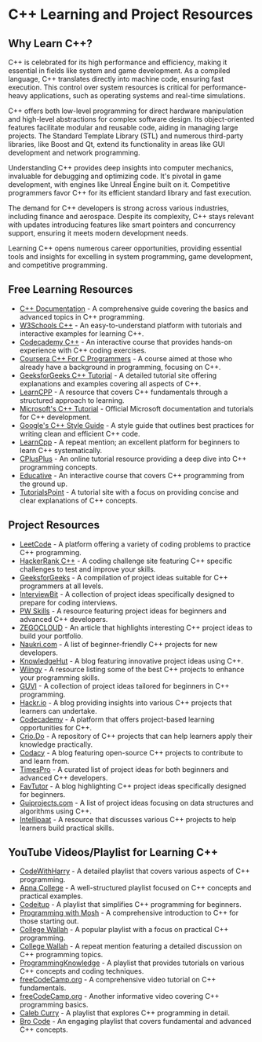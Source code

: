 # C++ Learning and Project Resources

## Why Learn C++?
C++ is celebrated for its high performance and efficiency, making it essential in fields like system and game development. As a compiled language, C++ translates directly into machine code, ensuring fast execution. This control over system resources is critical for performance-heavy applications, such as operating systems and real-time simulations.

C++ offers both low-level programming for direct hardware manipulation and high-level abstractions for complex software design. Its object-oriented features facilitate modular and reusable code, aiding in managing large projects. The Standard Template Library (STL) and numerous third-party libraries, like Boost and Qt, extend its functionality in areas like GUI development and network programming.

Understanding C++ provides deep insights into computer mechanics, invaluable for debugging and optimizing code. It's pivotal in game development, with engines like Unreal Engine built on it. Competitive programmers favor C++ for its efficient standard library and fast execution.

The demand for C++ developers is strong across various industries, including finance and aerospace. Despite its complexity, C++ stays relevant with updates introducing features like smart pointers and concurrency support, ensuring it meets modern development needs.

Learning C++ opens numerous career opportunities, providing essential tools and insights for excelling in system programming, game development, and competitive programming.

## Free Learning Resources
- [C++ Documentation](https://cplusplus.com/doc/tutorial/) - A comprehensive guide covering the basics and advanced topics in C++ programming.
- [W3Schools C++](https://www.w3schools.com/cpp/) - An easy-to-understand platform with tutorials and interactive examples for learning C++.
- [Codecademy C++](https://www.codecademy.com/learn/learn-c-plus-plus) - An interactive course that provides hands-on experience with C++ coding exercises.
- [Coursera C++ For C Programmers](https://www.coursera.org/learn/c-plus-plus-a) - A course aimed at those who already have a background in programming, focusing on C++.
- [GeeksforGeeks C++ Tutorial](https://www.geeksforgeeks.org/c-plus-plus/) - A detailed tutorial site offering explanations and examples covering all aspects of C++.
- [LearnCPP](https://www.learncpp.com/) - A resource that covers C++ fundamentals through a structured approach to learning.
- [Microsoft's C++ Tutorial](https://docs.microsoft.com/en-us/cpp/cpp/?view=msvc-160) - Official Microsoft documentation and tutorials for C++ development.
- [Google's C++ Style Guide](https://google.github.io/styleguide/cppguide.html) - A style guide that outlines best practices for writing clean and efficient C++ code.
- [LearnCpp](https://www.learncpp.com/) - A repeat mention; an excellent platform for beginners to learn C++ systematically.
- [CPlusPlus](https://cplusplus.com/doc/tutorial/) - An online tutorial resource providing a deep dive into C++ programming concepts.
- [Educative](https://www.educative.io/courses/learn-cpp-from-scratch) - An interactive course that covers C++ programming from the ground up.
- [TutorialsPoint](https://www.tutorialspoint.com/cplusplus/index.htm) - A tutorial site with a focus on providing concise and clear explanations of C++ concepts.

## Project Resources
- [LeetCode](https://leetcode.com/problemset/all/?topicSlugs=array&difficulty=Easy&difficulty=Medium&difficulty=Hard) - A platform offering a variety of coding problems to practice C++ programming.
- [HackerRank C++](https://www.hackerrank.com/domains/cpp) - A coding challenge site featuring C++ specific challenges to test and improve your skills.
- [GeeksforGeeks](https://www.geeksforgeeks.org/top-50-cpp-project-ideas-for-beginners-advanced/) - A compilation of project ideas suitable for C++ programmers at all levels.
- [InterviewBit](https://www.interviewbit.com/blog/cpp-projects/) - A collection of project ideas specifically designed to prepare for coding interviews.
- [PW Skills](https://pwskills.com/blog/top-31-c-project-ideas-for-beginners-advanced/) - A resource featuring project ideas for beginners and advanced C++ developers.
- [ZEGOCLOUD](https://www.zegocloud.com/blog/cpp-projects) - An article that highlights interesting C++ project ideas to build your portfolio.
- [Naukri.com](https://www.naukri.com/code360/library/cpp-projects-for-beginners) - A list of beginner-friendly C++ projects for new developers.
- [KnowledgeHut](https://www.knowledgehut.com/blog/programming/c-plus-plus-projects) - A blog featuring innovative project ideas using C++.
- [Wiingy](https://wiingy.com/blog/best-cpp-projects/) - A resource listing some of the best C++ projects to enhance your programming skills.
- [GUVI](https://www.guvi.in/blog/c-plus-plus-project-ideas/) - A collection of project ideas tailored for beginners in C++ programming.
- [Hackr.io](https://hackr.io/blog/cpp-projects) - A blog providing insights into various C++ projects that learners can undertake.
- [Codecademy](https://www.codecademy.com/projects/language/c-plus-plus) - A platform that offers project-based learning opportunities for C++.
- [Crio.Do](https://www.crio.do/projects/category/cpp-projects/) - A repository of C++ projects that can help learners apply their knowledge practically.
- [Codacy](https://blog.codacy.com/cpp-open-source-projects) - A blog featuring open-source C++ projects to contribute to and learn from.
- [TimesPro](https://timespro.com/blog/top-c-project-ideas-for-beginners-and-experts-2024) - A curated list of project ideas for both beginners and advanced C++ developers.
- [FavTutor](https://favtutor.com/blogs/cpp-projects-for-beginners) - A blog highlighting C++ project ideas specifically designed for beginners.
- [Guiprojects.com](https://guiprojects.com/top-10-final-year-dsa-using-cpp-project-ideas/) - A list of project ideas focusing on data structures and algorithms using C++.
- [Intellipaat](https://intellipaat.com/blog/cpp-projects/) - A resource that discusses various C++ projects to help learners build practical skills.

## YouTube Videos/Playlist for Learning C++
- [CodeWithHarry](https://youtube.com/playlist?list=PLu0W_9lII9agpFUAlPFe_VNSlXW5uE0YL&si=7iLEvY0PGw7bpUgS) - A detailed playlist that covers various aspects of C++ programming.
- [Apna College](https://youtube.com/playlist?list=PLfqMhTWNBTe0b2nM6JHVCnAkhQRGiZMSJ&si=EPK1DBGA_DE1gCwC) - A well-structured playlist focused on C++ concepts and practical examples.
- [Codeitup](https://youtube.com/playlist?list=PLmRclvVt5DtlXMvqL0zDqQu9Cvy6rsmd4&si=BKWOCPi1wYHjICxs) - A playlist that simplifies C++ programming for beginners.
- [Programming with Mosh](https://youtu.be/ZzaPdXTrSb8?si=Shg1HxTdjmyFGzaC) - A comprehensive introduction to C++ for those starting out.
- [College Wallah](https://youtube.com/playlist?list=PLxgZQoSe9cg0df_GxVjz3DD_Gck5tMXAd&si=Y6X-gpsk0gKAFKzr) - A popular playlist with a focus on practical C++ programming.
- [College Wallah](https://youtu.be/e7sAf4SbS_g?si=KGK_XvoqT8gVaAZY) - A repeat mention featuring a detailed discussion on C++ programming topics.
- [ProgrammingKnowledge](https://youtube.com/playlist?list=PLS1QulWo1RIYSyC6w2-rDssprPrEsgtVK&si=eolyTPbhYZT_AZIE) - A playlist that provides tutorials on various C++ concepts and coding techniques.
- [freeCodeCamp.org](https://youtu.be/8jLOx1hD3_o?si=yZQ_hqvtN5kEmfA1) - A comprehensive video tutorial on C++ fundamentals.
- [freeCodeCamp.org](https://youtu.be/vLnPwxZdW4Y?si=7XnFyB6LQVqKvQ_U) - Another informative video covering C++ programming basics.
- [Caleb Curry](https://youtube.com/playlist?list=PL_c9BZzLwBRJVJsIfe97ey45V4LP_HXiG&si=mhhcAmWlynI_oZwP) - A playlist that explores C++ programming in detail.
- [Bro Code](https://youtube.com/playlist?list=PLZPZq0r_RZOMHoXIcxze_lP97j2Ase2on&si=_xuadSMMNf0vSDD9) - An engaging playlist that covers fundamental and advanced C++ concepts.
